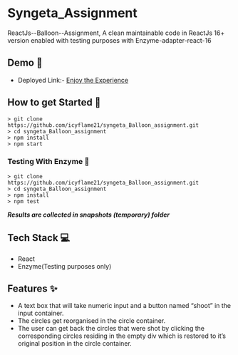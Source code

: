 # Syngeta_Assignment

ReactJs--Balloon--Assignment, A clean maintainable code in ReactJs 16+ version enabled with testing purposes with Enzyme-adapter-react-16

## Demo 🎥

- Deployed Link:- [Enjoy the Experience](https://syngeta-reactjs.netlify.app/)

## How to get Started 🚀

```
> git clone https://github.com/icyflame21/syngeta_Balloon_assignment.git
> cd syngeta_Balloon_assignment
> npm install
> npm start
```

### Testing With Enzyme 🧪

```
> git clone https://github.com/icyflame21/syngeta_Balloon_assignment.git
> cd syngeta_Balloon_assignment
> npm install
> npm test
```
***Results are collected in __snapshots__ (temporary) folder***

## Tech Stack 💻

- React
- Enzyme(Testing purposes only)

## Features ✨

- A text box that will take numeric input and a button named “shoot” in the input container.
- The circles get reorganised in the circle container.
- The user can get back the circles that were shot by clicking the corresponding circles residing in the empty div which is restored to it’s original position in the circle container. 



